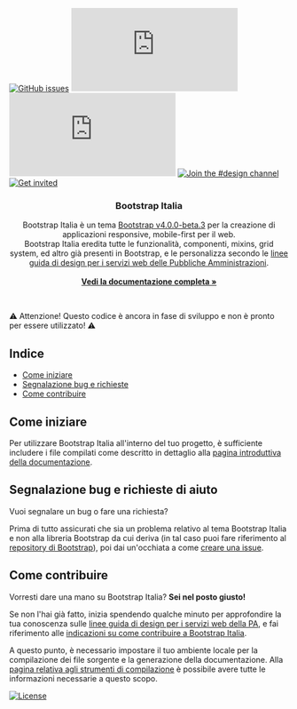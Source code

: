 [![GitHub issues](https://img.shields.io/github/issues/italia/bootstrap-italia.svg)](https://github.com/italia/bootstrap-italia/issues)
[![CSS gzip size](http://img.badgesize.io/italia/bootstrap-italia/master/dist/css/bootstrap-italia-0.0.1.min.css?compression=gzip&label=CSS+gzip+size)](https://github.com/italia/bootstrap-italia/tree/master/dist/css/bootstrap-italia-0.0.1.min.css)
[![JS gzip size](http://img.badgesize.io/italia/bootstrap-italia/master/dist/js/bootstrap-italia-0.0.1.min.js?compression=gzip&label=JS+gzip+size)](https://github.com/italia/bootstrap-italia/blob/master/dist/js/bootstrap-italia-0.0.1.min.js)
[![Join the #design channel](https://img.shields.io/badge/Slack%20channel-%23design-blue.svg)](https://developersitalia.slack.com/messages/C7658JRJR/)
[![Get invited](https://slack.developers.italia.it/badge.svg)](https://slack.developers.italia.it/)

<p align="center">

  <h3 align="center">Bootstrap Italia</h3>

  <p align="center">
    Bootstrap Italia è un tema <a href="https://getbootstrap.com/docs/4.0/getting-started/introduction/" target="_blank">Bootstrap v4.0.0-beta.3</a> per la creazione di applicazioni responsive, mobile-first per il web.
    <br>
    Bootstrap Italia eredita tutte le funzionalità, componenti, mixins, grid system, ed altro già presenti in Bootstrap, e le personalizza secondo le <a href="https://design-italia.readthedocs.io/it/stable/index.html">linee guida di design per i servizi web delle Pubbliche Amministrazioni</a>.
    <br><br>
    <a href="https://italia.github.io/bootstrap-italia/"><strong>Vedi la documentazione completa »</strong></a>
  </p>
</p>

<br>

:warning: Attenzione! Questo codice è ancora in fase di sviluppo e non è pronto per essere utilizzato! :warning: 

## Indice

- [Come iniziare](#come-iniziare)
- [Segnalazione bug e richieste](#segnalazione-bug-e-richieste-di-aiuto)
- [Come contribuire](#come-contribuire)

## Come iniziare

Per utilizzare Bootstrap Italia all'interno del tuo progetto, è sufficiente includere i file compilati come descritto
in dettaglio alla [pagina introduttiva della documentazione](https://italia.github.io/bootstrap-italia/docs/0.0.1/come-iniziare/introduzione/).

## Segnalazione bug e richieste di aiuto

Vuoi segnalare un bug o fare una richiesta?

Prima di tutto assicurati che sia un problema relativo al tema Bootstrap Italia e non alla libreria Bootstrap da cui deriva 
(in tal caso puoi fare riferimento al [repository di Bootstrap](https://github.com/twbs/bootstrap)), poi
dai un'occhiata a come [creare una issue](https://github.com/twbs/bootstrap/blob/master/CONTRIBUTING.md#creare-una-issue).

## Come contribuire

Vorresti dare una mano su Bootstrap Italia? **Sei nel posto giusto!**
 
Se non l'hai già fatto, inizia spendendo qualche minuto per approfondire la tua conoscenza sulle
[linee guida di design per i servizi web della PA](https://design-italia.readthedocs.io/it/stable/index.html),
e fai riferimento alle [indicazioni su come contribuire a Bootstrap Italia](https://github.com/italia/bootstrap-italia/blob/master/CONTRIBUTING.md).

A questo punto, è necessario impostare il tuo ambiente locale per la compilazione dei file sorgente e la generazione
della documentazione. Alla [pagina relativa agli strumenti di compilazione](https://italia.github.io/bootstrap-italia/docs/0.0.1/come-iniziare/strumenti-di-compilazione/)
è possibile avere tutte le informazioni necessarie a questo scopo.

[![License](https://img.shields.io/github/license/italia/bootstrap-italia.svg)](https://github.com/italia/bootstrap-italia/blob/master/LICENSE)
